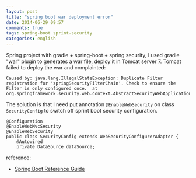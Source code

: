 ```yaml
---
layout: post
title: "spring boot war deployment error"
date: 2014-06-29 09:57
comments: true
tags: spring-boot sprint-security
categories: english
---
```


Spring project with gradle + spring-boot + spring security, I used gradle "war" plugin to generates a war file, deploy it in Tomcat server 7. Tomcat failed to deploy the war and complainted:

    Caused by: java.lang.IllegalStateException: Duplicate Filter registration for 'springSecurityFilterChain'. Check to ensure the Filter is only configured once.  at org.springframework.security.web.context.AbstractSecurityWebApplicationInitializer.registerFilter(AbstractSecurityWebApplicationInitializer.java:215)

The solution is that I need put annotation `@EnableWebSecurity` on class `SecurityConfig` to switch off sprint boot security configuration.

    @Configuration
    @EnableWebMvcSecurity
    @EnableWebSecurity
    public class SecurityConfig extends WebSecurityConfigurerAdapter {
        @Autowired
        private DataSource dataSource;

reference:

* [Spring Boot Reference Guide]("http://docs.spring.io/spring-boot/docs/1.1.3.RELEASE/reference/htmlsingle/#howto-switch-off-spring-boot-security-configuration")
